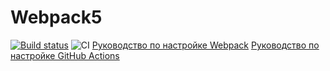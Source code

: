 # Webpack5

[![Build status](https://ci.appveyor.com/api/projects/status/lxfu0sri5yl26nec?svg=true)](https://ci.appveyor.com/project/Mary-Kalugina/bank-cards)
![CI](https://github.com/<Mary-Kalugina>/<ahj_first_hw>/actions/workflows/web.yml/badge.svg)
[Руководство по настройке Webpack](https://webpack.js.org/guides/)
[Руководство по настройке GitHub Actions](https://docs.github.com/en/actions/quickstart)
